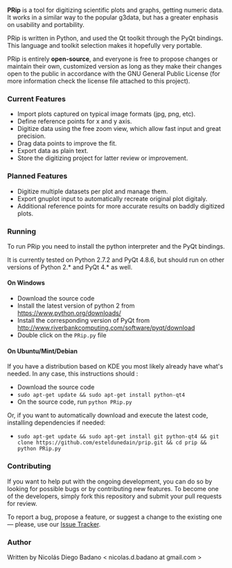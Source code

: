 **PRip** is a tool for digitizing scientific plots and graphs, getting numeric data. It works in a similar way to the popular g3data, but has a greater enphasis on usability and portability.

PRip is written in Python, and used the Qt toolkit through the PyQt bindings. This language and toolkit selection makes it hopefully very portable.

PRip is entirely **open-source**, and everyone is free to propose changes or maintain their own, customized version as long as they make their changes open to the public in accordance with the GNU General Public License (for more information check the license file attached to this project).

### Current Features
*   Import plots captured on typical image formats (jpg, png, etc).
*   Define reference points for x and y axis.
*   Digitize data using the free zoom view, which allow fast input and great precision.
*   Drag data points to improve the fit.
*   Export data as plain text.
*   Store the digitizing project for latter review or improvement.

### Planned Features
*   Digitize multiple datasets per plot and manage them.
*   Export gnuplot input to automatically recreate original plot digitaly.
*   Additional reference points for more accurate results on baddly digitized plots.

### Running
To run PRip you need to install the python interpreter and the PyQt bindings.

It is currently tested on Python 2.7.2 and PyQt 4.8.6, but should run on other versions of Python 2.* and PyQt 4.* as well.

#### On Windows
- Download the source code
- Install the latest version of python 2 from https://www.python.org/downloads/
- Install the corresponding version of PyQt from http://www.riverbankcomputing.com/software/pyqt/download
- Double click on the `PRip.py` file

#### On Ubuntu/Mint/Debian
If you have a distribution based on KDE you most likely already have what's needed. In any case, this instructions should :

- Download the source code
- `sudo apt-get update && sudo apt-get install python-qt4`
- On the source code, run `python PRip.py`

Or, if you want to automatically download and execute the latest code, installing dependencies if needed:

- `sudo apt-get update && sudo apt-get install git python-qt4 && git clone https://github.com/esteldunedain/prip.git && cd prip && python PRip.py`

### Contributing
If you want to help put with the ongoing development, you can do so by looking for possible bugs or by contributing new features. To become one of the developers, simply fork this repository and submit your pull requests for review.

To report a bug, propose a feature, or suggest a change to the existing one — please, use our [Issue Tracker](https://github.com/esteldunedain/prip/issues).

### Author
Written by Nicolás Diego Badano < nicolas.d.badano at gmail.com >
